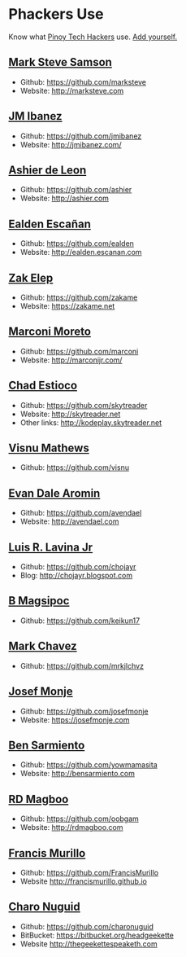 # Phackers Use

Know what [Pinoy Tech Hackers](https://www.facebook.com/groups/214546845336651) use.
[Add yourself.](https://github.com/openphilippines/use)

## [Mark Steve Samson](marksteve.html)

* Github: https://github.com/marksteve
* Website: http://marksteve.com

## [JM Ibanez](jmibanez.html)

* Github: https://github.com/jmibanez
* Website: http://jmibanez.com/

## [Ashier de Leon](ashier.html)

* Github: https://github.com/ashier
* Website: http://ashier.com

## [Ealden Escañan](ealden.html)

* Github: https://github.com/ealden
* Website: http://ealden.escanan.com

## [Zak Elep](zakame.html)

* Github: https://github.com/zakame
* Website: https://zakame.net

## [Marconi Moreto](marconi.html)

* Github: https://github.com/marconi
* Website: http://marconijr.com/

## [Chad Estioco](skytreader.html)

* Github: https://github.com/skytreader
* Website: http://skytreader.net
* Other links: http://kodeplay.skytreader.net

## [Visnu Mathews](visnu.html)

* Github: https://github.com/visnu

## [Evan Dale Aromin](avendael.html)

* Github: https://github.com/avendael
* Website: http://avendael.com

## [Luis R. Lavina Jr](chojayr.html)

* Github: https://github.com/chojayr
* Blog: http://chojayr.blogspot.com

## [B Magsipoc](404.html)

* Github: https://github.com/keikun17

## [Mark Chavez](mrkjlchvz.html)
* Github: https://github.com/mrkjlchvz

## [Josef Monje](josefmonje.html)

* Github: https://github.com/josefmonje
* Website: https://josefmonje.com

## [Ben Sarmiento](bensarmiento.html)

* Github: https://github.com/yowmamasita
* Website: http://bensarmiento.com

## [RD Magboo](oobgam.html)

* Github: https://github.com/oobgam
* Website: http://rdmagboo.com

## [Francis Murillo](fnmurillo.html)

* Github: https://github.com/FrancisMurillo
* Website http://francismurillo.github.io

## [Charo Nuguid](headgeekette.html)

* Github: https://github.com/charonuguid
* BitBucket: https://bitbucket.org/headgeekette
* Website http://thegeekettespeaketh.com
